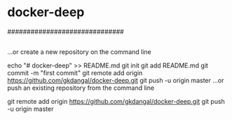 # docker-deep


##############################
##
…or create a new repository on the command line

echo "# docker-deep" >> README.md
git init
git add README.md
git commit -m "first commit"
git remote add origin https://github.com/gkdangal/docker-deep.git
git push -u origin master
…or push an existing repository from the command line

git remote add origin https://github.com/gkdangal/docker-deep.git
git push -u origin master

